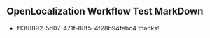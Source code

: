 ## OpenLocalization Workflow Test MarkDown
* f13f8892-5d07-471f-88f5-4f28b94febc4 thanks!

<!--HONumber=Jan17_HO2-->


